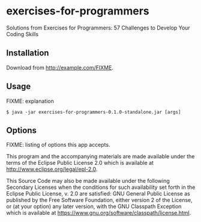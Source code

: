 # exercises-for-programmers

Solutions from Exercises for Programmers: 57 Challenges to Develop Your Coding Skills

## Installation

Download from http://example.com/FIXME.

## Usage

FIXME: explanation

    $ java -jar exercises-for-programmers-0.1.0-standalone.jar [args]

## Options

FIXME: listing of options this app accepts.

This program and the accompanying materials are made available under the
terms of the Eclipse Public License 2.0 which is available at
http://www.eclipse.org/legal/epl-2.0.

This Source Code may also be made available under the following Secondary
Licenses when the conditions for such availability set forth in the Eclipse
Public License, v. 2.0 are satisfied: GNU General Public License as published by
the Free Software Foundation, either version 2 of the License, or (at your
option) any later version, with the GNU Classpath Exception which is available
at https://www.gnu.org/software/classpath/license.html.

